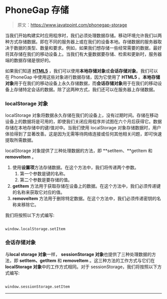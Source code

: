 # PhoneGap 存储

> 原文：<https://www.javatpoint.com/phonegap-storage>

当我们开始构建实时应用程序时，我们必须处理数据存储。移动环境允许我们以两种方式存储数据。即在不同的服务器上或在我们的设备本地。存储数据的服务器取决于数据的类型、数量和要求。例如，如果我们想存储一些经常需要的数据，最好将其存储在我们的移动设备上。当我们有大量数据要存储、检索和更新时，服务器端的数据存储是很好的。

如果我们知道 [**HTML5**](https://www.javatpoint.com/html5-tutorial) ，我们可以使用**本地存储对象**或**会话存储对象**。我们可以在 PhoneGap 中使用这些对象进行数据存储，因为它使用了 **HTML5** 。**本地存储对象**用于在我们的移动设备上永久存储数据，而**会话存储对象**用于在我们的移动设备上存储特定会话的数据。除了这两种方式，我们还可以在服务器上存储数据。

### localStorage 对象

localStorage 对象将数据永久存储在我们的设备上，没有过期时间。存储在移动设备上的数据将是可用的，即使我们关闭应用程序并试图在六个月后获得它。数据存储在本地存储中的键/值对中。当我们使用 localStorage 对象存储数据时，用户体验得到了显著改善。这是因为无需等待网络连接或任何其他相关问题，即可快速提取所需数据。

localStorage 对象提供了三种处理数据的方法，即 **setItem、**getItem 和 **removeItem** 。

1.  使用**设置项**方法存储数据。在这个方法中，我们将传递两个参数。
    1.  第一个参数是键的名称。
    2.  第二个参数是要存储的值。
2.  **getItem** 方法用于获取存储在设备上的数据。在这个方法中，我们必须传递键的名称来获取它对应的值。
3.  **removeItem** 方法用于删除特定数据。在这个方法中，我们必须传递密钥的名称来移除它。

我们将按照以下方式编写:

```

window.localStorage.setItem

```

### 会话存储对象

与**local storage 对象**一样， **sessionStorage 对象**也提供了三种处理数据的方法，即 **setItem、getItem** 和 **removeItem** 。这三种方法的工作方式与它们在 **localStorage 对象**中的工作方式相同。对于 sessionStorage，我们将按照以下方式编写:

```

window.sessionStorage.setItem

```

* * *
